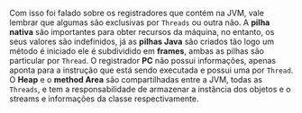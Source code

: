 


Com isso foi falado sobre os registradores que contém na JVM, vale lembrar que algumas são exclusivas por `Threads` ou outra não. A **pilha nativa** são importantes para obter recursos da máquina, no entanto, os seus valores são indefinidos, já as **pilhas Java** são criados tão logo um método é iniciado ele é subdividido em **frames**, ambas as pilhas são particular por `Thread`. O registrador **PC** não possui informações, apenas aponta para a instrução que está sendo executada e possui uma por `Thread`. O **Heap** e o **method Area** são compartilhadas entre a JVM, todas as `Threads`, e tem a responsabilidade de armazenar a instância dos objetos e o streams e informações da classe respectivamente.